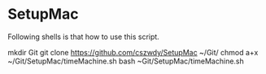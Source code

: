 # SetupMac

Following shells is that how to use this script.

mkdir Git
git clone https://github.com/cszwdy/SetupMac ~/Git/
chmod a+x ~/Git/SetupMac/timeMachine.sh
bash ~Git/SetupMac/timeMachine.sh
